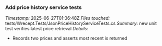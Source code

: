 ### Add price history service tests
*Timestamp:* 2025-06-27T01:36:48Z
*Files touched:* tests/Wrecept.Tests/JsonPriceHistoryServiceTests.cs
*Summary:* new unit test verifies latest price retrieval
*Details:*
- Records two prices and asserts most recent is returned
